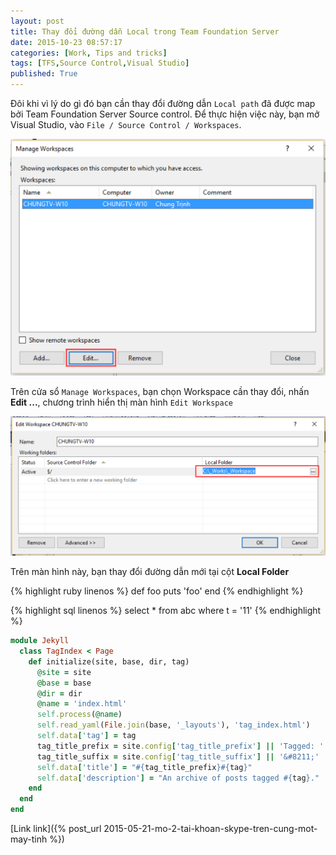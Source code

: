 ```yaml
---
layout: post
title: Thay đổi đường dẫn Local trong Team Foundation Server
date: 2015-10-23 08:57:17
categories: [Work, Tips and tricks]
tags: [TFS,Source Control,Visual Studio]
published: True
---
```


Đôi khi vì lý do gì đó bạn cần thay đổi đường dẫn `Local path` đã được map bởi Team Foundation Server Source control. Để thực hiện việc này, bạn mở Visual Studio, vào `File / Source Control / Workspaces`. 

![](/images/2015/10/tfs_manage_workspaces.png)

Trên cửa sổ `Manage Workspaces`, bạn chọn Workspace cần thay đổi, nhấn **Edit ...**, chương trình hiển thị màn hình `Edit Workspace`

![](/images/2015/10/tfs_edit_workspace.png)

Trên màn hình này, bạn thay đổi đường dẫn mới tại cột **Local Folder**


{% highlight ruby linenos %}
def foo
  puts 'foo'
end
{% endhighlight %}

{% highlight sql linenos %}
select * from abc where t = '11'
{% endhighlight %}

~~~ ruby
module Jekyll
  class TagIndex < Page
    def initialize(site, base, dir, tag)
      @site = site
      @base = base
      @dir = dir
      @name = 'index.html'
      self.process(@name)
      self.read_yaml(File.join(base, '_layouts'), 'tag_index.html')
      self.data['tag'] = tag
      tag_title_prefix = site.config['tag_title_prefix'] || 'Tagged: '
      tag_title_suffix = site.config['tag_title_suffix'] || '&#8211;'
      self.data['title'] = "#{tag_title_prefix}#{tag}"
      self.data['description'] = "An archive of posts tagged #{tag}."
    end
  end
end
~~~

[Link link]({% post_url 2015-05-21-mo-2-tai-khoan-skype-tren-cung-mot-may-tinh %})